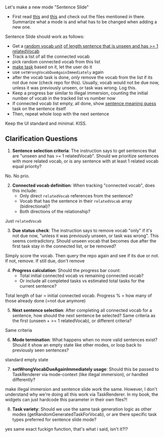 Let's make a new mode "Sentence Slide"

- First read [this](docs/instructions/057_illegal_immersion_mode.md) and [this](docs/instructions/056_ultrarandom_mode.md) and check out the files mentioned in there. Summarize what a mode is and what has to be changed when adding a new one.

Sentence Slide should work as follows:

- Get a [random vocab unit](src/entities/vocab/VocabData.ts) [of length sentence that is unseen and has >= 1 relatedVocab](src/entities/vocab/VocabRepoContract.ts)
- Track a list of all the connected vocab
- pick random connected vocab from this list
- [make task](src/pages/practice/modes/utils/getRandomGeneratedTaskForVocab.ts) based on it, let the user do it
- use `setWrongVocabDueAgainImmediately` again
- after the vocab task is done, *only* remove the vocab from the list if its not due now (check repo for this). Usually, vocab would not be due now, unless it was previously unseen, or task was wrong. Log this.
- Keep a progress bar similar to illegal immersion, counting the initial number of vocab in the tracked list vs number now
- If connected vocab list empty, all done, show [sentence meaning guess](src/pages/practice/tasks/task-guess-what-sentence-means) task on the sentence itself
- Then, repeat whole loop with the next sentence

Keep the UI standard and minimal. KISS. 

## Clarification Questions

1. **Sentence selection criteria**: The instruction says to get sentences that are "unseen and has >= 1 relatedVocab". Should we prioritize sentences with more related vocab, or is any sentence with at least 1 related vocab equal priority?

No. No prio.

2. **Connected vocab definition**: When tracking "connected vocab", does this include:
   - Only direct `relatedVocab` references from the sentence?
   - Vocab that has the sentence in their `relatedVocab` array (bidirectional)?
   - Both directions of the relationship?

Just `relatedVocab`

3. **Due status check**: The instruction says to remove vocab "only" if it's not due now, "unless it was previously unseen, or task was wrong". This seems contradictory. Should unseen vocab that becomes due after the first task stay in the connected list, or be removed?

Simply score the vocab. Then query the repo again and see if its due or not. If not, remove. If still due, don't remove

4. **Progress calculation**: Should the progress bar count:
   - Total initial connected vocab vs remaining connected vocab?
   - Or include all completed tasks vs estimated total tasks for the current sentence?

Total length of bar = initial connected vocab.
Progress % = how many of those already done (=not due anymore)

5. **Next sentence selection**: After completing all connected vocab for a sentence, how should the next sentence be selected? Same criteria as the first (unseen + >= 1 relatedVocab), or different criteria?

Same criteria

6. **Mode termination**: What happens when no more valid sentences exist? Should it show an empty state like other modes, or loop back to previously seen sentences?

standard empty state

7. **setWrongVocabDueAgainImmediately usage**: Should this be passed to TaskRenderer via mode-context (like illegal immersion), or handled differently?

make illegal immersion and sentence slide work the same. However, I don't understand why we're doing all this work via TaskRenderer. In my book, the widgets can just hardcode this parameter in their own files?!

8. **Task variety**: Should we use the same task generation logic as other modes (getRandomGeneratedTaskForVocab), or are there specific task types preferred for sentence slide mode?

yes same exact fuckign function, that's what i said, isn't it?!?